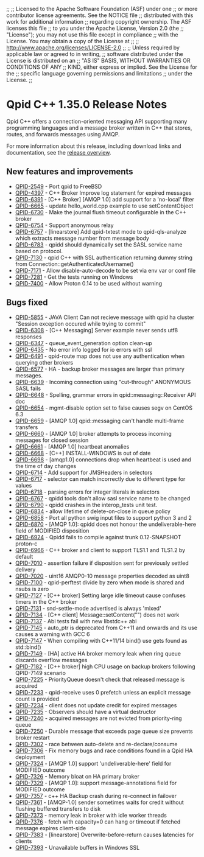 ;;
;; Licensed to the Apache Software Foundation (ASF) under one
;; or more contributor license agreements.  See the NOTICE file
;; distributed with this work for additional information
;; regarding copyright ownership.  The ASF licenses this file
;; to you under the Apache License, Version 2.0 (the
;; "License"); you may not use this file except in compliance
;; with the License.  You may obtain a copy of the License at
;; 
;;   http://www.apache.org/licenses/LICENSE-2.0
;; 
;; Unless required by applicable law or agreed to in writing,
;; software distributed under the License is distributed on an
;; "AS IS" BASIS, WITHOUT WARRANTIES OR CONDITIONS OF ANY
;; KIND, either express or implied.  See the License for the
;; specific language governing permissions and limitations
;; under the License.
;;

# Qpid C++ 1.35.0 Release Notes

Qpid C++ offers a connection-oriented messaging API supporting many
programming languages and a message broker written in C++ that stores,
routes, and forwards messages using AMQP.

For more information about this release, including download links and
documentation, see the [release overview](index.html).


## New features and improvements

 - [QPID-2549](https://issues.apache.org/jira/browse/QPID-2549) - Port qpid to FreeBSD
 - [QPID-4397](https://issues.apache.org/jira/browse/QPID-4397) - C++ Broker Improve log statement for expired messages
 - [QPID-6391](https://issues.apache.org/jira/browse/QPID-6391) - [C++ Broker] [AMQP 1.0] add support for a 'no-local' filter
 - [QPID-6665](https://issues.apache.org/jira/browse/QPID-6665) - update hello_world.cpp example to use setContentObject
 - [QPID-6730](https://issues.apache.org/jira/browse/QPID-6730) - Make the journal flush timeout configurable in the C++ broker
 - [QPID-6754](https://issues.apache.org/jira/browse/QPID-6754) - Support anonymous relay
 - [QPID-6757](https://issues.apache.org/jira/browse/QPID-6757) - [linearstore] Add qpid-txtest mode to qpid-qls-analyze which extracts message number from message body
 - [QPID-6783](https://issues.apache.org/jira/browse/QPID-6783) - qpidd should dynamically set the SASL service name based on protocol.
 - [QPID-7130](https://issues.apache.org/jira/browse/QPID-7130) - qpid C++ with SSL authentication returning dummy string from Connection::getAuthenticatedUsername()
 - [QPID-7171](https://issues.apache.org/jira/browse/QPID-7171) - Allow disable-auto-decode to be set via env var or conf file
 - [QPID-7281](https://issues.apache.org/jira/browse/QPID-7281) - Get the tests running on Windows
 - [QPID-7400](https://issues.apache.org/jira/browse/QPID-7400) - Allow Proton 0.14 to be used without warning

## Bugs fixed

 - [QPID-5855](https://issues.apache.org/jira/browse/QPID-5855) - JAVA Client Can not recieve message with qpid ha cluster "Session exception occured while trying to commit"
 - [QPID-6308](https://issues.apache.org/jira/browse/QPID-6308) - [C++ Messaging] Server example never sends utf8 responses
 - [QPID-6347](https://issues.apache.org/jira/browse/QPID-6347) - queue_event_generation option clean-up
 - [QPID-6435](https://issues.apache.org/jira/browse/QPID-6435) - No error info logged for io errors with ssl
 - [QPID-6491](https://issues.apache.org/jira/browse/QPID-6491) - qpid-route map does not use any authentication when querying other brokers
 - [QPID-6577](https://issues.apache.org/jira/browse/QPID-6577) - HA - backup broker messages are larger than primary messages.
 - [QPID-6639](https://issues.apache.org/jira/browse/QPID-6639) - Incoming connection using "cut-through" ANONYMOUS SASL fails
 - [QPID-6648](https://issues.apache.org/jira/browse/QPID-6648) - Spelling, grammar errors in qpid::messaging::Receiver API doc
 - [QPID-6654](https://issues.apache.org/jira/browse/QPID-6654) - mgmt-disable option set to false causes segv on CentOS 6.3
 - [QPID-6659](https://issues.apache.org/jira/browse/QPID-6659) - [AMQP 1.0] qpid::messaging can't handle multi-frame transfers
 - [QPID-6660](https://issues.apache.org/jira/browse/QPID-6660) - [AMQP 1.0] broker attempts to process incoming messages for closed session
 - [QPID-6661](https://issues.apache.org/jira/browse/QPID-6661) - [AMQP 1.0] heartbeat anomalies
 - [QPID-6668](https://issues.apache.org/jira/browse/QPID-6668) - [C++] INSTALL-WINDOWS is out of date
 - [QPID-6698](https://issues.apache.org/jira/browse/QPID-6698) - [amqp1.0] connections drop when heartbeat is used and the time of day changes
 - [QPID-6714](https://issues.apache.org/jira/browse/QPID-6714) - Add support for JMSHeaders in selectors
 - [QPID-6717](https://issues.apache.org/jira/browse/QPID-6717) - selector can match incorrectly due to different type for values
 - [QPID-6718](https://issues.apache.org/jira/browse/QPID-6718) - parsing errors for integer literals in selectors
 - [QPID-6767](https://issues.apache.org/jira/browse/QPID-6767) - qpidd tools don't allow sasl service name to be changed
 - [QPID-6790](https://issues.apache.org/jira/browse/QPID-6790) - qpidd crashes in the interop_tests unit test.
 - [QPID-6834](https://issues.apache.org/jira/browse/QPID-6834) - allow lifetime of delete-on-close in queue policy
 - [QPID-6858](https://issues.apache.org/jira/browse/QPID-6858) - Port all python swig input files to support python 3 and 2
 - [QPID-6870](https://issues.apache.org/jira/browse/QPID-6870) - [AMQP 1.0]: qpidd does not honour the undeliverable-here field of MODIFIED disposition
 - [QPID-6924](https://issues.apache.org/jira/browse/QPID-6924) - Qpidd fails to compile against trunk 0.12-SNAPSHOT proton-c
 - [QPID-6966](https://issues.apache.org/jira/browse/QPID-6966) - C++ broker and client to support TLS1.1 and TLS1.2 by default
 - [QPID-7010](https://issues.apache.org/jira/browse/QPID-7010) - assertion failure if disposition sent for previously settled delivery
 - [QPID-7020](https://issues.apache.org/jira/browse/QPID-7020) - uint16 AMQP0-10 message properties decoded as uint8
 - [QPID-7100](https://issues.apache.org/jira/browse/QPID-7100) - qpid-perftest divide by zero when mode is shared and nsubs is zero
 - [QPID-7127](https://issues.apache.org/jira/browse/QPID-7127) - [C++ broker] Setting large idle timeout cause confuses timers in the C++ broker
 - [QPID-7131](https://issues.apache.org/jira/browse/QPID-7131) - snd-settle-mode advertised is always 'mixed'
 - [QPID-7134](https://issues.apache.org/jira/browse/QPID-7134) - [C++ client] Message::setContent("") does not work
 - [QPID-7137](https://issues.apache.org/jira/browse/QPID-7137) - Abi tests fail with new libstdc++ abi
 - [QPID-7145](https://issues.apache.org/jira/browse/QPID-7145) - auto_ptr is deprecated from C++11 and onwards and its use causes a warning with GCC 6
 - [QPID-7147](https://issues.apache.org/jira/browse/QPID-7147) - When compiling with C++11/14 bind() use gets found as std::bind()
 - [QPID-7149](https://issues.apache.org/jira/browse/QPID-7149) - [HA] active HA broker memory leak when ring queue discards overflow messages
 - [QPID-7182](https://issues.apache.org/jira/browse/QPID-7182) - [C++ broker] high CPU usage on backup brokers following QPID-7149 scenario
 - [QPID-7225](https://issues.apache.org/jira/browse/QPID-7225) - PriorityQueue doesn't check that released message is acquired
 - [QPID-7233](https://issues.apache.org/jira/browse/QPID-7233) - qpid-receive uses 0 prefetch unless an explicit message count is provided
 - [QPID-7234](https://issues.apache.org/jira/browse/QPID-7234) - client does not update credit for expired messages
 - [QPID-7235](https://issues.apache.org/jira/browse/QPID-7235) - Observers should have a virtual destructor
 - [QPID-7240](https://issues.apache.org/jira/browse/QPID-7240) - acquired messages are not evicted from priority-ring queue
 - [QPID-7250](https://issues.apache.org/jira/browse/QPID-7250) - Durable message that exceeds page queue size prevents broker restart
 - [QPID-7302](https://issues.apache.org/jira/browse/QPID-7302) - race between auto-delete and re-declare/consume 
 - [QPID-7306](https://issues.apache.org/jira/browse/QPID-7306) - Fix memory bugs and race conditions found in a Qpid HA deployment
 - [QPID-7324](https://issues.apache.org/jira/browse/QPID-7324) - [AMQP 1.0] support 'undeliverable-here' field for MODIFIED outcome
 - [QPID-7326](https://issues.apache.org/jira/browse/QPID-7326) - Memory bloat on HA primary broker
 - [QPID-7329](https://issues.apache.org/jira/browse/QPID-7329) - [AMQP 1.0]: support message-annotations field for MODIFIED outcome
 - [QPID-7357](https://issues.apache.org/jira/browse/QPID-7357) - c++ HA Backup crash during re-connect in failover
 - [QPID-7361](https://issues.apache.org/jira/browse/QPID-7361) - [AMQP-1.0] sender sometimes waits for credit without flushing buffered transfers to disk
 - [QPID-7373](https://issues.apache.org/jira/browse/QPID-7373) - memory leak in broker with idle worker threads
 - [QPID-7376](https://issues.apache.org/jira/browse/QPID-7376) - fetch with capacity=0 can hang or timeout if fetched message expires client-side
 - [QPID-7383](https://issues.apache.org/jira/browse/QPID-7383) - [linearstore] Overwrite-before-return causes latencies for clients
 - [QPID-7393](https://issues.apache.org/jira/browse/QPID-7393) - Unavailable buffers in Windows SSL
